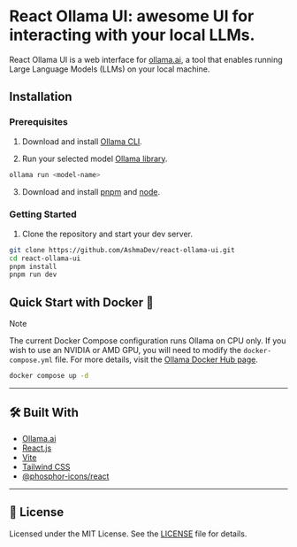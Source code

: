 # React Ollama UI: awesome UI for interacting with your local LLMs.

React Ollama UI is a web interface for [ollama.ai](https://ollama.ai/download), a tool that enables running Large Language Models (LLMs) on your local machine.

## Installation

### Prerequisites

1. Download and install [Ollama CLI](https://ollama.ai/download).

2. Run your selected model [Ollama library](https://ollama.com/library).

```bash
ollama run <model-name>
```

3. Download and install [pnpm](https://pnpm.io/installation) and [node](https://nodejs.org/en/download).

### Getting Started

1. Clone the repository and start your dev server.

```bash
git clone https://github.com/AshmaDev/react-ollama-ui.git
cd react-ollama-ui
pnpm install
pnpm run dev
```

## Quick Start with Docker 🐳

> [!NOTE]  
> The current Docker Compose configuration runs Ollama on CPU only. If you wish to use an NVIDIA or AMD GPU, you will need to modify the `docker-compose.yml` file. For more details, visit the [Ollama Docker Hub page](https://hub.docker.com/r/ollama/ollama).

```bash
docker compose up -d
```

---

## 🛠 Built With

- [Ollama.ai](https://ollama.ai/)
- [React.js](https://react.dev/)
- [Vite](https://vitejs.dev/)
- [Tailwind CSS](https://tailwindcss.com/)
- [@phosphor-icons/react](https://phosphoricons.com)

---

## 📝 License

Licensed under the MIT License. See the [LICENSE](LICENSE.md) file for details.
